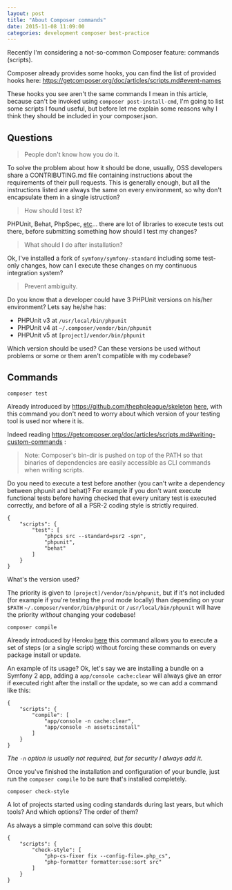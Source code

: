 ```yaml
---
layout: post
title: "About Composer commands"
date: 2015-11-08 11:09:00
categories: development composer best-practice
---
```


Recently I'm considering a not-so-common Composer feature: commands (scripts).

Composer already provides some hooks, you can find the list of
provided hooks here: https://getcomposer.org/doc/articles/scripts.md#event-names

These hooks you see aren't the same commands I mean in this article, because can't
be invoked using `composer post-install-cmd`, I'm going to list some scripts
I found useful, but before let me explain some reasons why I think they should
be included in your composer.json.

## Questions

> People don't know how you do it.

To solve the problem about how it should be done, usually, OSS developers share
a CONTRIBUTING.md file containing instructions about the requirements of their
pull requests.
This is generally enough, but all the instructions listed are always the same
on every environment, so why don't encapsulate them in a single istruction?

> How should I test it?

PHPUnit, Behat, PhpSpec, [etc](https://github.com/ziadoz/awesome-php#testing)...
there are lot of libraries to execute tests out there, before submitting something
how should I test my changes?

> What should I do after installation?

Ok, I've installed a fork of `symfony/symfony-standard` including some test-only
changes, how can I execute these changes on my continuous integration system?

> Prevent ambiguity.

Do you know that a developer could have 3 PHPUnit versions on his/her environment?
Lets say he/she has:

* PHPUnit v3 at `/usr/local/bin/phpunit`
* PHPUnit v4 at `~/.composer/vendor/bin/phpunit`
* PHPUnit v5 at `[project]/vendor/bin/phpunit`

Which version should be used? Can these versions be used without problems or some
or them aren't compatible with my codebase?

## Commands

`composer test`

Already introduced by https://github.com/thephpleague/skeleton [here](https://github.com/thephpleague/skeleton/commit/54f6cbc6064e56e92ab59db46f99f9ff815d055d), with this command you don't need
to worry about which version of your testing tool is used nor where it is.

Indeed reading https://getcomposer.org/doc/articles/scripts.md#writing-custom-commands :

> Note: Composer's bin-dir is pushed on top of the PATH so that binaries of dependencies are easily accessible as CLI commands when writing scripts.

Do you need to execute a test before another (you can't write a dependency between phpunit and behat)?
For example if you don't want execute functional tests before having checked
that every unitary test is executed correctly, and before of all a PSR-2 coding
style is strictly required.

```
{
    "scripts": {
        "test": [
            "phpcs src --standard=psr2 -spn",
            "phpunit",
            "behat"
        ]
    }
}
```

What's the version used?

The priority is given to `[project]/vendor/bin/phpunit`, but if it's not included
(for example if you're testing the `prod` mode locally) than depending on your `$PATH`
`~/.composer/vendor/bin/phpunit` or `/usr/local/bin/phpunit` will have the priority
*without* changing your codebase!

`composer compile`

Already introduced by Heroku [here](https://devcenter.heroku.com/articles/php-support#custom-compile-step)
this command allows you to execute a set of steps (or a single script) without
forcing these commands on every package install or update.

An example of its usage? Ok, let's say we are installing a bundle on a Symfony 2
app, adding a `app/console cache:clear` will always give an error if executed right
after the install or the update, so we can add a command like this:

```
{
    "scripts": {
        "compile": [
            "app/console -n cache:clear",
            "app/console -n assets:install"
        ]
    }
}
```

*The `-n` option is usually not required, but for security I always add it.*

Once you've finished the installation and configuration of your bundle, just run
the `composer compile` to be sure that's installed completely.

`composer check-style`

A lot of projects started using coding standards during last years, but which tools?
And which options? The order of them?

As always a simple command can solve this doubt:

```
{
    "scripts": {
        "check-style": [
            "php-cs-fixer fix --config-file=.php_cs",
            "php-formatter formatter:use:sort src"
        ]
    }
}
```
